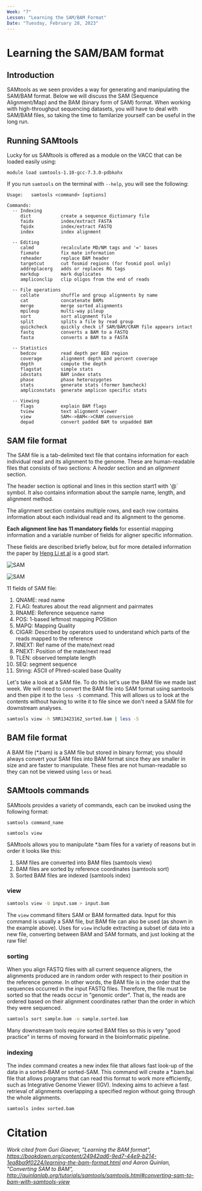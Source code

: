 ```yaml
---
Week: "7" 
Lesson: "Learning the SAM/BAM Format"
Date: "Tuesday, February 28, 2023"
---
```


# Learning the SAM/BAM format

## Introduction 
SAMtools as we seen provides a way for generating and manipulating the SAM/BAM format. Below we will discuss the SAM (Sequence Alignment/Map) and the BAM (binary form of SAM) format. When working with high-throughput sequencing datasets, you will have to deal with SAM/BAM files, so taking the time to familarize yourself can be useful in the long run. 

## Running SAMtools 
Lucky for us SAMtools is offered as a module on the VACC that can be loaded easily using: 

```
module load samtools-1.10-gcc-7.3.0-pdbkohx
```

If you run `samtools` on the terminal with `--help`, you will see the following:

```
Usage:   samtools <command> [options]

Commands:
  -- Indexing
     dict           create a sequence dictionary file
     faidx          index/extract FASTA
     fqidx          index/extract FASTQ
     index          index alignment

  -- Editing
     calmd          recalculate MD/NM tags and '=' bases
     fixmate        fix mate information
     reheader       replace BAM header
     targetcut      cut fosmid regions (for fosmid pool only)
     addreplacerg   adds or replaces RG tags
     markdup        mark duplicates
     ampliconclip   clip oligos from the end of reads

  -- File operations
     collate        shuffle and group alignments by name
     cat            concatenate BAMs
     merge          merge sorted alignments
     mpileup        multi-way pileup
     sort           sort alignment file
     split          splits a file by read group
     quickcheck     quickly check if SAM/BAM/CRAM file appears intact
     fastq          converts a BAM to a FASTQ
     fasta          converts a BAM to a FASTA

  -- Statistics
     bedcov         read depth per BED region
     coverage       alignment depth and percent coverage
     depth          compute the depth
     flagstat       simple stats
     idxstats       BAM index stats
     phase          phase heterozygotes
     stats          generate stats (former bamcheck)
     ampliconstats  generate amplicon specific stats

  -- Viewing
     flags          explain BAM flags
     tview          text alignment viewer
     view           SAM<->BAM<->CRAM conversion
     depad          convert padded BAM to unpadded BAM
```

## SAM file format 
The SAM file is a tab-delimited text file that contains information for each individual read and its alignment to the genome. These are human-readable files that consists of two sections: A *header* section and an *alignment* section. 

The header section is optional and lines in this section start1 with '@` symbol. It also contains information about the sample name, length, and alignment method. 

The alignment section contains multiple rows, and each row contains information about each individual read and its alignment to the genome. 

 **Each alignment line has 11 mandatory fields** for essential mapping information and a variable number of fields for aligner specific information.

These fields are described briefly below, but for more detailed information the paper by [Heng Li et al](http://bioinformatics.oxfordjournals.org/content/25/16/2078.full) is a good start.

![SAM](../img/sam_bam.png)

![SAM](../img/sam_bam3.png)

11 fields of SAM file: 

1. QNAME: read name 
2. FLAG: features about the read alignment and pairmates
3. RNAME: Reference sequence name 
4. POS: 1-based leftmost mapping POSition
5. MAPQ: Mapping Quality 
6. CIGAR: Described by operators used to understand which parts of the reads mapped to the reference 
7. RNEXT: Ref name of the mate/next read
8. PNEXT: Position of the mate/next read
9. TLEN: observed template length
10. SEQ: segment sequence 
11. String: ASCII of Phred-scaled base Quality 


Let's take a look at a SAM file. To do this let's use the BAM file we made last week. We will need to convert the BAM file into SAM format using samtools and then pipe it to the `less -S` command. This will allows us to look at the contents without having to write it to file since we don't need a SAM file for downstream analyses.

```bash
samtools view -h SRR13423162_sorted.bam | less -S
```

## BAM file format 
A BAM file (*.bam) is a SAM file but stored in binary format; you should always convert your SAM files into BAM format since they are smaller in size and are faster to manipulate. These files are not human-readable so they can not be viewed using `less` or `head`. 


## SAMtools commands 

SAMtools provides a variety of commands, each can be invoked using the following format: 

```
samtools command_name

samtools view
```

SAMtools allows you to manipulate *.bam files for a variety of reasons but in order it looks like this: 

1. SAM files are converted into BAM files (samtools view)
2. BAM files are sorted by reference coordinates (samtools sort)
3. Sorted BAM files are indexed (samtools index)

### view

```bash
samtools view -b input.sam > input.bam
```

The `view` command filters SAM or BAM formatted data. Input for this command is usually a SAM file, but BAM file can also be used (as shown in the example above). Uses for `view` include extracting a subset of data into a new file, converting between BAM and SAM formats, and just looking at the raw file!  

### sorting 

When you align FASTQ files with all current sequence aligners, the alignments produced are in random order with respect to their position in the reference genome. In other words, the BAM file is in the order that the sequences occurred in the input FASTQ files. Therefore, the file must be sorted so that the reads occur in "genomic order". That is, the reads are ordered based on their alignment coordinates rather than the order in which they were sequenced. 

```bash
samtools sort sample.bam -o sample.sorted.bam 
```

Many downstream tools require sorted BAM files so this is very "good practice" in terms of moving forward in the bioinformatic pipeline.  

### indexing 

The index command creates a new index file that allows fast look-up of the data in a sorted-BAM or sorted-SAM. This command will create a *.bam.bai file that allows programs that can read this format to work more efficiently, such as Integrative Genome Viewer (IGV). Indexing aims to achieve a fast retrieval of alignments overlapping a specified region without going through the whole alignments. 

```bash
samtools index sorted.bam
``` 

# Citation 

*Work cited from Guri Giaever, "Learning the BAM format", https://bookdown.org/content/24942ad6-9ed7-44e9-b214-1ea8ba9f0224/learning-the-bam-format.html and Aaron Quinlan, "Converting SAM to BAM", http://quinlanlab.org/tutorials/samtools/samtools.html#converting-sam-to-bam-with-samtools-view*
